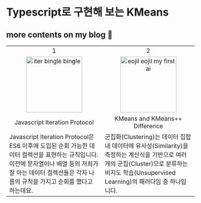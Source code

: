# Typescript로 구현해 보는 KMeans

## more contents on my blog 🍩

<table>
  <tbody>
    <tr>
      <td align="center">
          1
      </td>
      <td align="center">
        2
      </td>
    </tr>
    <tr>
      <td align="center">
        <img src="https://github.com/formegusto/kmeans-ts/assets/52296323/8e757bce-315e-4868-a2d6-3fbdd606848d" alt="iter bingle bingle" width="150px" height="150px"/>
      </td>
      <td align="center">
        <img src="https://github.com/formegusto/kmeans-ts/assets/52296323/2afee5d7-659e-435b-a711-e31624fec844" alt="eojil eojil my first ai" width="150px" height="150px"/>
      </td>
    </tr>
    <tr>
      <td align="center">Javascript Iteration Protocol</td>
      <td align="center">KMeans and KMeans++ Difference</td>
    </tr>
    <tr>
      <td>Javascript Iteration Protocol은 ES6 이후에 도입된 순회 가능한 데이터 컬렉션을 표현하는 규칙입니다. 이전에 문자열이나 배열 등의 저희가 잘 아는 데이터 컬렉션들은 각자 나름의 규칙을 가지고 순회를 했다고 하는데요.</td>
      <td>군집화(Clustering)는 데이터 집합 내 데이터에 유사성(Similarity)을 측정하는 계산식을 기반으로 여러 개의 군집(Cluster)으로 분류하는 비지도 학습(Unsupervised Learning)의 패러다임 중 하나입니다.</td>
    </tr>
  </tbody>
</table>
